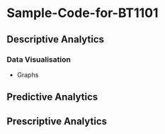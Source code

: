 # Sample-Code-for-BT1101
## Descriptive Analytics
### Data Visualisation
- Graphs
## Predictive Analytics
## Prescriptive Analytics
